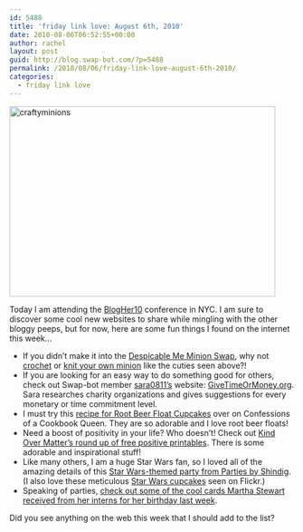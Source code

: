 ```yaml
---
id: 5488
title: 'friday link love: August 6th, 2010'
date: 2010-08-06T06:52:55+00:00
author: rachel
layout: post
guid: http://blog.swap-bot.com/?p=5488
permalink: /2010/08/06/friday-link-love-august-6th-2010/
categories:
  - friday link love
---
```

<img src="http://blog.swap-bot.com/wp-content/uploads/2010/08/craftyminions.png" alt="craftyminions" title="craftyminions" width="470" height="336" class="aligncenter size-full wp-image-5489" srcset="http://blog.swap-bot.com/wp-content/uploads/2010/08/craftyminions-300x214.png 300w, http://blog.swap-bot.com/wp-content/uploads/2010/08/craftyminions.png 470w" sizes="(max-width: 470px) 100vw, 470px" />

Today I am attending the [BlogHer10](http://www.blogher.com/node/150922/schedule) conference in NYC. I am sure to discover some cool new websites to share while mingling with the other bloggy peeps, but for now, here are some fun things I found on the internet this week&#8230;

  * If you didn&#8217;t make it into the [Despicable Me Minion Swap](http://www.swap-bot.com/swap/show/64668), why not [crochet](http://blog.craftzine.com/archive/2010/08/despicable_me_minion_crochet_p.html) or [knit your own minion](http://blog.craftzine.com/archive/2010/08/follow-up_knit_despicable_me_m.html) like the cuties seen above?!
  * If you are looking for an easy way to do something good for others, check out Swap-bot member [sara0811&#8217;s](http://www.swap-bot.com/user:sara0811) website: [GiveTimeOrMoney.org](http://www.givetimeormoney.org/). Sara researches charity organizations and gives suggestions for every monetary or time commitment level. 
  * I must try this [recipe for Root Beer Float Cupcakes](http://confessionsofacookbookqueen.blogspot.com/2010/07/root-beer-float-cupcakes.html) over on Confessions of a Cookbook Queen. They are so adorable and I love root beer floats!
  * Need a boost of positivity in your life? Who doesn&#8217;t! Check out [Kind Over Matter&#8217;s round up of free positive printables](http://kindovermatter.blogspot.com/2010/08/nice-thing-to-do-positive-printables.html). There is some adorable and inspirational stuff!
  * Like many others, I am a huge Star Wars fan, so I loved all of the amazing details of this [Star Wars-themed party from Parties by Shindig](http://amandaparkerandfamily.blogspot.com/2010/08/star-wars-party-details.html). (I also love these meticulous [Star Wars cupcakes](http://www.flickr.com/photos/52195505@N08/4802169732/) seen on Flickr.)
  * Speaking of parties, [check out some of the cool cards Martha Stewart received from her interns for her birthday last week](http://thecraftsdept.marthastewart.com/2010/08/marthas-birthday.html).

Did you see anything on the web this week that I should add to the list?